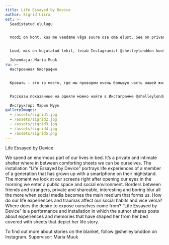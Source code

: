 ```yaml
---
title: Life Essayed by Device
author: Sigrid Liira
est: >-
  Seadistatud elulugu


  Voodi on koht, kus me veedame väga suure osa oma elust. See on privaatne, intiimne pelgupaik, mille koduste ja lohutavate linade vahel saame olla meie ise. Installatsioon “Seadistatud elulugu” kujutab üht elukogemust põlvkonnast, kes on kasvanud üles nutiseade öökapil. Pilk, mille heidame ekraanile kohe peale hommikul silmade avamist, asetab meid avalikku ruumi ja sotsiaalsesse keskkonda. Piirid sõprade ja võõraste, privaatse ja jagatava, erilise ja igava vahel hägustuvad aina enam, kui sotsiaalmeediast saab peamine vahend teekonnal iseendani. Kuidas mõjutavad elukogemused ja traumad meie sotsiaalseid harjumusi ja vastupidi? Kust tuleb soov end paljastada? “Seadistatud elulugu” on *performance* ja installatsioon, kus autor jagab postituste ja lugude kaudu teda vorminud kogemusi ja mälestusi otse voodist, mida katab tema elulugu kujutav voodipesukomplekt.


  Lood, mis on kujutatud tekil, leiab Instagramist @shelleylonddon konto alt.  \

  Juhendaja: Maria Muuk
ru: >-
  Настроенная биография


  Кровать - это то место, где мы проводим очень большую часть нашей жизни. Это частное, уютное убежище, между которым мы можем быть нашим собственным домом и утешительными простынями. Инсталляция «Настроенная биография» отображает жизненный опыт поколения, выросшего с смартфоным на тумбочке. Взгляд, который мы видим на экране сразу после того, как утром открываем глаза, ставит нас в общественное пространство и социальную среду. Границы между друзьями и незнакомцами, частными и общими, особыми и скучными, становятся все более размытыми, поскольку социальные сети становятся основным инструментом на пути к самому себе. Как жизненный опыт и травмы влияют на наши социальные привычки и наоборот? Откуда возникает желание раскрыться? «Набор биографии» - это спектакль и инсталляция, где автор делится впечатлениями и воспоминаниями, которые сформировали его прямо с кровати, накрытым комплектом постельного белья с изображением его биографии.


  Рассказы показанные на одеяле можно найти в Инстаграмме @shelleylonddon.  \

  Инструктор: Мария Муук
galleryImages:
  - /assets/sigrid1.jpg
  - /assets/sigrid2.jpg
  - /assets/sigrid3.jpg
  - /assets/sigrid4.jpg
  - /assets/sigrid5.png
---
```

Life Essayed by Device

We spend an enormous part of our lives in bed. It’s a private and intimate shelter where in between comforting sheets we can be ourselves. The installation “Life Essayed by Device” portrays life experiences of a member of a generation that has grown up with a smartphone on their nightstand. The moment we look at our screens right after opening our eyes in the morning we enter a public space and social environment. Borders between friends and strangers, private and shareable, interesting and boring blur all the more when social media becomes the main medium that forms us. How do our life experiences and traumas affect our social habits and vice versa? Where does the desire to expose ourselves come from? “Life Essayed by Device” is a performance and installation in which the author shares posts about experiences and memories that have shaped her from her bed covered with sheets that depict her life story.

To find out more about stories on the blanket, follow @shelleylonddon on Instagram.  Supervisor: Maria Muuk